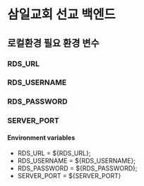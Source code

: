 # 삼일교회 선교 백엔드

## 로컬환경 필요 환경 변수

### RDS_URL

### RDS_USERNAME

### RDS_PASSWORD

### SERVER_PORT

#### Environment variables

- RDS_URL = ${RDS_URL};
- RDS_USERNAME = ${RDS_USERNAME};
- RDS_PASSWORD = ${RDS_PASSWORD};
- SERVER_PORT = ${SERVER_PORT}
